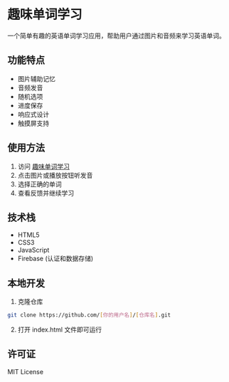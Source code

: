 # 趣味单词学习

一个简单有趣的英语单词学习应用，帮助用户通过图片和音频来学习英语单词。

## 功能特点

- 图片辅助记忆
- 音频发音
- 随机选项
- 进度保存
- 响应式设计
- 触摸屏支持

## 使用方法

1. 访问 [趣味单词学习](https://[你的用户名].github.io/[仓库名])
2. 点击图片或播放按钮听发音
3. 选择正确的单词
4. 查看反馈并继续学习

## 技术栈

- HTML5
- CSS3
- JavaScript
- Firebase (认证和数据存储)

## 本地开发

1. 克隆仓库
```bash
git clone https://github.com/[你的用户名]/[仓库名].git
```

2. 打开 index.html 文件即可运行

## 许可证

MIT License 